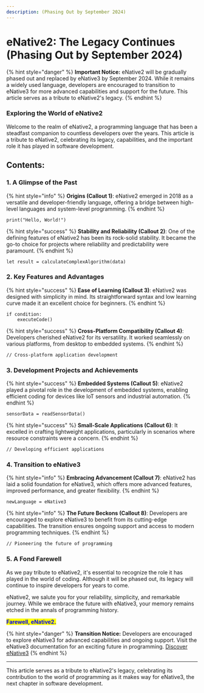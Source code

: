 ```yaml
---
description: (Phasing Out by September 2024)
---
```


# eNative2: The Legacy Continues (Phasing Out by September 2024)

{% hint style="danger" %}
**Important Notice:** eNative2 will be gradually phased out and replaced by eNative3 by September 2024. While it remains a widely used language, developers are encouraged to transition to eNative3 for more advanced capabilities and support for the future. This article serves as a tribute to eNative2's legacy.
{% endhint %}

### Exploring the World of eNative2

Welcome to the realm of eNative2, a programming language that has been a steadfast companion to countless developers over the years. This article is a tribute to eNative2, celebrating its legacy, capabilities, and the important role it has played in software development.

## Contents:

### 1. A Glimpse of the Past

{% hint style="info" %}
**Origins (Callout 1)**: eNative2 emerged in 2018 as a versatile and developer-friendly language, offering a bridge between high-level languages and system-level programming.
{% endhint %}

```eNative2
print("Hello, World!")
```

{% hint style="success" %}
**Stability and Reliability (Callout 2)**: One of the defining features of eNative2 has been its rock-solid stability. It became the go-to choice for projects where reliability and predictability were paramount.
{% endhint %}

```eNative2
let result = calculateComplexAlgorithm(data)
```

### 2. Key Features and Advantages

{% hint style="success" %}
**Ease of Learning (Callout 3)**: eNative2 was designed with simplicity in mind. Its straightforward syntax and low learning curve made it an excellent choice for beginners.
{% endhint %}

```eNative2
if condition:
    executeCode()
```

{% hint style="success" %}
**Cross-Platform Compatibility (Callout 4)**: Developers cherished eNative2 for its versatility. It worked seamlessly on various platforms, from desktop to embedded systems.
{% endhint %}

```eNative2
// Cross-platform application development
```

### 3. Development Projects and Achievements

{% hint style="success" %}
**Embedded Systems (Callout 5)**: eNative2 played a pivotal role in the development of embedded systems, enabling efficient coding for devices like IoT sensors and industrial automation.
{% endhint %}

```eNative2
sensorData = readSensorData()
```

{% hint style="success" %}
**Small-Scale Applications (Callout 6)**: It excelled in crafting lightweight applications, particularly in scenarios where resource constraints were a concern.
{% endhint %}

```eNative2
// Developing efficient applications
```

### 4. Transition to eNative3

{% hint style="info" %}
**Embracing Advancement (Callout 7)**: eNative2 has laid a solid foundation for eNative3, which offers more advanced features, improved performance, and greater flexibility.
{% endhint %}

```eNative3
newLanguage = eNative3
```

{% hint style="info" %}
**The Future Beckons (Callout 8)**: Developers are encouraged to explore eNative3 to benefit from its cutting-edge capabilities. The transition ensures ongoing support and access to modern programming techniques.
{% endhint %}

```eNative3
// Pioneering the future of programming
```

### 5. A Fond Farewell

As we pay tribute to eNative2, it's essential to recognize the role it has played in the world of coding. Although it will be phased out, its legacy will continue to inspire developers for years to come.

eNative2, we salute you for your reliability, simplicity, and remarkable journey. While we embrace the future with eNative3, your memory remains etched in the annals of programming history.

<mark style="color:blue;">**Farewell, eNative2.**</mark>

{% hint style="danger" %}
**Transition Notice:** Developers are encouraged to explore eNative3 for advanced capabilities and ongoing support. Visit the eNative3 documentation for an exciting future in programming. [Discover eNative3](../developer-news/matefluency-ddk-and-dtk-announcement/exploring-enative3-an-innovative-coding-language.md)
{% endhint %}

***

This article serves as a tribute to eNative2's legacy, celebrating its contribution to the world of programming as it makes way for eNative3, the next chapter in software development.
